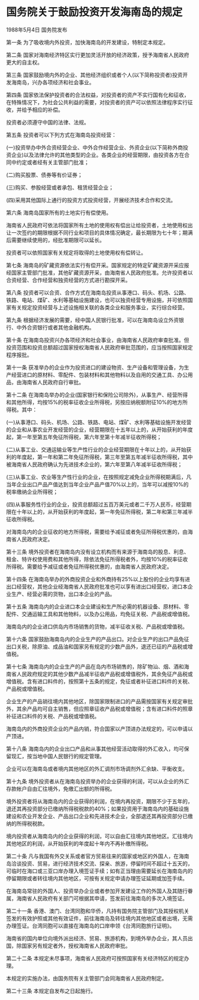# 国务院关于鼓励投资开发海南岛的规定

1988年5月4日 国务院发布　



第一条 为了吸收境内外投资，加快海南岛的开发建设，特制定本规定。

第二条 国家对海南经济特区实行更加灵活开放的经济政策，授予海南省人民政府更大的自主权。

第三条 国家鼓励境内外的企业、其他经济组织或者个人(以下简称投资者)投资开发海南岛，兴办各项经济和社会事业。

第四条 国家依法保护投资者的合法权益，对投资者的资产不实行国有化和征收，在特殊情况下，为社会公共利益的需要，对投资者的资产可以依照法律程序实行征收，并给予相应的补偿。

投资者必须遵守中国的法律、法规。

第五条 投资者可以下列方式在海南岛投资经营：

(一)投资举办中外合资经营企业、中外合作经营企业、外资企业(以下简称外商投资企业)以及法律允许的其他类型的企业。各类企业的经营期限，由投资各方在合同中约定或者经有关主管部门批准；

(二)购买股票、债券等有价证券；

(三)购买、参股经营或者承包、租赁经营企业；

(四)采用其他国际上通行的投资方式投资经营，开展经济技术合作和交流。

第六条 海南岛国家所有的土地实行有偿使用。

海南省人民政府可依法将国家所有土地的使用权有偿出让给投资者，土地使用权出让一次签约的期限根据不同行业和项目的具体情况确定，最长期限为七十年；期满后需要继续使用的，经批准期限可以延长。

投资者可以依照国家有关规定将取得的土地使用权有偿转让。

第七条 海南岛的矿藏资源依法实行有偿开采。国家规定的特定矿藏资源开采应报经国家主管部门批准，其他矿藏资源开采，由海南省人民政府批准。允许投资者以合资经营、合作经营和独资经营的方式进行勘探开采。

第八条 投资者可以合资、合作方式在海南岛投资从事港口、码头、机场、公路、铁路、电站、煤矿、水利等基础设施建设，也可以独资经营专用设施，并可依照国家有关规定投资经营与上述设施相关联的各类企业和服务事业，实行综合经营。

第九条 根据经济发展的需要，经中国人民银行批准，可以在海南岛设立外资银行、中外合资银行或者其他金融机构。

第十条 在海南岛投资兴办各项经济和社会事业，由海南省人民政府审查批准。但投资范围和投资总额超过国家授权海南省人民政府审批范围的，应当按照国家规定程序报批。

第十一条 获准举办的企业作为投资进口的建设物资、生产设备和管理设备，为生产经营进口的原材料、零配件、包装材料和其他物料以及自用的交通工具、办公用品，由海南省人民政府自行审批。

第十二条 在海南岛举办的企业(国家银行和保险公司除外)，从事生产、经营所得和其他所得，均按15%的税率征收企业所得税，另按应纳税额附征10%的地方所得税。其中：

(一)从事港口、码头、机场、公路、铁路、电站、煤矿、水利等基础设施开发经营的企业和从事农业开发经营的企业，经营期限在十五年以上的，从开始获利的年度起，第一年至第五年免征所得税，第六年至第十年减半征收所得税；

(二)从事工业、交通运输业等生产性行业的企业经营期限在十年以上的，从开始获利的年度起，第一年和第二年免征所得税，第三年至第五年减半征收所得税，其中被海南省人民政府确认为先进技术企业的，第六年至第八年减半征收所得税；

(三)从事工业、农业等生产性行业的企业，在按照规定减免企业所得税期满后，凡当年企业出口产品产值达到当年企业产品产值70%以上的，当年可以减按10%的税率缴纳企业所得税；

(四)从事服务性行业的企业，投资总额超过五百万美元或者二千万人民币，经营期限在十年以上的，从开始获利的年度起，第一年免征所得税，第二年和第三年减半征收所得税。

对海南岛内的企业征收的地方所得税，需要给予减征或者免征所得税优惠的，由海南省人民政府决定。

第十三条 境外投资者在海南岛内没有设立机构而有来源于海南岛的股息、利息、租金、特许权使用费和其他所得，除依法免征所得税者外，均按10%的税率征收所得税。需要给予减征或者免征所得税优惠的，由海南省人民政府决定。

第十四条 在海南岛举办的外商投资企业和外商持有25%以上股份的企业均享有进出口经营权，其他企业经海南省人民政府批准也可以享有进出口经营权，进口本企业生产、经营必需的货物，出口本企业的产品。

第十五条 海南岛内的企业进口本企业建设和生产所必需的机器设备、原材料、零配件、交通运输工具和其他物料，以及办公用品，均免征关税、产品税或增值税。

海南岛内的企业进口供岛内市场销售的货物，减半征收关税、产品税或增值税。

第十六条 国家鼓励海南岛内的企业生产的产品出口。对企业生产的出口产品免征出口关税，除原油、成品油和国家另有规定的少数产品外，退还已征的产品税或增值税。

第十七条 海南岛内的企业生产的产品在岛内市场销售的，除矿物汕、烟、酒和海南省人民政府规定的其他少数产品减半征收产品税或增值税外，其余免征产品税或增值税。含有进口料件的，按照第十五条的规定，免征或者补征进口料件的关税、产品税或增值税。

企业生产的产品销往境内其他地区，除国家限制进口的产品需按国家有关规定审批外，其余产品均可自主销售，但应照章征收产品税或增值税；含有进口料件的照章补征进口料件的关税、产品税或增值税。

海南岛内的外商投资企业的产品内销，符合国家以产顶进办法规定的，可以申请以产顶进。

第十八条 海南岛内的企业出口产品和从事其他经营活动取得的外汇收入，均可保留现汇，按当地中国人民银行的规定管理。

企业可以在海南岛或者境内其他地区的外汇调剂市场调剂外汇余缺、平衡收支。

第十九条 境外投资者从在海南岛投资举办的企业获得的利润，可以从企业的外汇存款帐户自由汇往境外，免缴汇出额的所得税。

境外投资者将从海南岛内的企业获得的利润，在境内再投资，期限不少于五年的，退还其再投资部分已缴纳所得税税款的40%；如果投资用于海南岛内的基础设施建设和农业开发企业、产品出口企业和先进技术企业，全部退还其再投资部分已缴纳的所得税税款。

境内投资者从海南岛内的企业获得的利润，可以自由汇往境内其他地区。汇往境内其他地区的利润，从开始获利的年度起十年内不再补缴所得税。

第二十条 凡与我国有外交关系或者官方贸易往来的国家或地区的外国人，在海南岛洽谈投资、贸易，进行经济技术交流、探亲、旅游，停留时间不超过十五天的，可临时在海口或三亚口岸办理入境签证手续；如有正当理由需要延长在海南岛内的停留期限或者转往境内其他地区，可按有关规定申请办理签证延期或加签手续。

在海南岛常驻的外国人、投资举办企业或者参加开发建设工作的外国人及其随行眷属，海南省人民政府有关部门可根据其申请，签发前往海南岛的多次入境签证。

第二十一条 香港、澳门、台湾同胞和华侨，凡持有国务院主管部门及其授权机关签发的有效护照或其他有效证件，前往海南岛及转往境内其他地区或者出境，无需办理签证。台湾同胞可以直接在海南岛的口岸申领《台湾同胞旅行证明》。

海南省的国内单位向境外派出经济、贸易、旅游机构，到境外举办企业，其人员出国，除国家另有规定者外，授权海南省人民政府审批。

第二十二条 本规定未尽事项，海南省人民政府可按照国家有关经济特区的规定办理。

本规定的实施办法，由国务院有关主管部门会同海南省人民政府制定。

第二十三条 本规定自发布之日起施行。